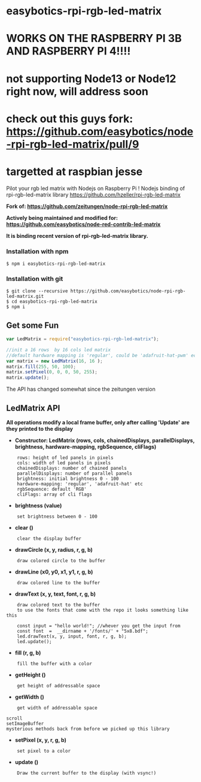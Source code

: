 # easybotics-rpi-rgb-led-matrix

# WORKS ON THE RASPBERRY PI 3B AND RASPBERRY PI 4!!!!
# not supporting Node13 or Node12 right now, will address soon
# check out this guys fork: https://github.com/easybotics/node-rpi-rgb-led-matrix/pull/9 
# targetted at raspbian jesse 
Pilot your rgb led matrix with Nodejs on Raspberry Pi ! Nodejs binding of rpi-rgb-led-matrix library https://github.com/hzeller/rpi-rgb-led-matrix


**Fork of: https://github.com/zeitungen/node-rpi-rgb-led-matrix**

**Actively being maintained and modified for: https://github.com/easybotics/node-red-contrib-led-matrix**

**It is binding recent version of rpi-rgb-led-matrix library.**


### Installation with npm
```
$ npm i easybotics-rpi-rgb-led-matrix
```

### Installation with git

```
$ git clone --recursive https://github.com/easybotics/node-rpi-rgb-led-matrix.git
$ cd easybotics-rpi-rgb-led-matrix
$ npm i
```

## Get some Fun

```js
var LedMatrix = require("easybotics-rpi-rgb-led-matrix");

//init a 16 rows  by 16 cols led matrix 
//default hardware mapping is 'regular', could be 'adafruit-hat-pwm' ect 
var matrix = new LedMatrix(16, 16 );
matrix.fill(255, 50, 100);
matrix.setPixel(0, 0, 0, 50, 255);
matrix.update();
```

The API has changed somewhat since the zeitungen version
## LedMatrix API

**All operations modify a local frame buffer, only after calling 'Update' are they printed to the display**
* **Constructor: LedMatrix (rows, cols, chainedDisplays, parallelDisplays, brightness, hardware-mapping, rgbSequence, cliFlags)**
```
	rows: height of led panels in pixels
	cols: width of led panels in pixels
	chainedDisplays: number of chained panels
	parallelDisplays: number of parallel panels
	brightness: initial brightness 0 - 100
	hardware-mapping: 'regular', 'adafruit-hat' etc
	rgbSequence: default 'RGB'
	cliFlags: array of cli flags
```
* **brightness (value)**
```
	set brightness between 0 - 100
```
* **clear ()**
```
	clear the display buffer
```
* **drawCircle (x, y, radius, r, g, b)**
```
	draw colored circle to the buffer
```
* **drawLine (x0, y0, x1, y1, r, g, b)** 
```
	draw colored line to the buffer
```
* **drawText (x, y, text, font, r, g, b)**
``` 
	draw colored text to the buffer
	to use the fonts that come with the repo it looks something like this

	const input = "hello world!"; //whever you get the input from
	const font  =  __dirname + '/fonts/' + "5x8.bdf";
	led.drawText(x, y, input, font, r, g, b);
	led.update();
```
* **fill (r, g, b)**
```
	fill the buffer with a color
```
* **getHeight ()**
```
	get height of addressable space
```
* **getWidth ()**
```
	get width of addressable space
```
```
scroll
setImageBuffer
mysterious methods back from before we picked up this library 
```
* **setPixel (x, y, r, g, b)**
```
	set pixel to a color
```
* **update ()**
```
	Draw the current buffer to the display (with vsync!)
```


